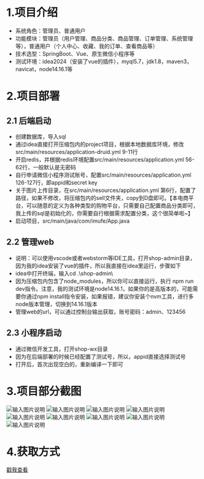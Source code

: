 # 1.项目介绍
- 系统角色：管理员、普通用户
- 功能模块：管理员（用户管理、商品分类、商品管理、订单管理、系统管理等），普通用户（个人中心、收藏、我的订单、查看商品等）
- 技术选型：SpringBoot、Vue、原生微信小程序等
- 测试环境：idea2024（安装了vue的插件），myql5.7，jdk1.8，maven3，navicat，node14.16.1等
# 2.项目部署
## 2.1 后端启动
- 创建数据库，导入sql
- 通过idea直接打开压缩包内的project项目，根据本地数据库环境，修改src/main/resources/application-druid.yml 9-11行
- 开启redis，并根据redis环境配置src/main/resources/application.yml  56-62行，一般默认是无密码
- 自行申请微信小程序测试账号，配置src/main/resources/application.yml  126-127行，即appid和secret key
- 关于图片上传目录，在src/main/resources/application.yml 第6行，配置了路径，如果不修改，将压缩包内的sell文件夹，copy到D盘即可。【本电商平台，可以随意的定义为各种类型的购物平台，只需要自己配置商品分类即可，我上传的sql是初始化的，你需要自行根据需求配置分类，这个很简单啦~】
- 启动项目，src/main/java/com/imufe/App.java
## 2.2 管理web
- 说明：可以使用vscode或者webstorm等IDE工具，打开shop-admin目录，因为我的idea安装了vue的插件，所以我直接在idea里运行，步骤如下
- idea中打开终端，输入cd .\shop-admin\
- 因为压缩包内包含了node_modules，所以你可以直接运行，执行 npm run dev指令。注意，我的测试环境是node14.16.1，如果你的是高版本的，可能需要你通过npm install指令安装，如果报错，建议你安装个nvm工具，进行多node版本管理，切换到14.16.1版本
- 管理web的url，可以通过控制台输出获取，账号密码：admin、123456
## 2.3 小程序启动
- 通过微信开发工具，打开shop-wx目录
- 因为在后端部署的时候已经配置了测试号，所以，appid直接选择测试号
- 打开后，首次出现空白的，重新编译一下即可
# 3.项目部分截图
![输入图片说明](1.png)
![输入图片说明](2.png)
![输入图片说明](3.png)
![输入图片说明](4.png)
![输入图片说明](5.png)
![输入图片说明](6.png)
![输入图片说明](7.png)
![输入图片说明](8.png)
![输入图片说明](9.png)

# 4.获取方式
[戳我查看](https://gitee.com/aven999/mall)